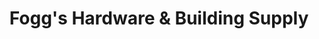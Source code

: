 ---
title: "Fogg's Hardware & Building Supply"
url: /norwich/foggs-hardware-and-building-supply/
shop: doityourself
---